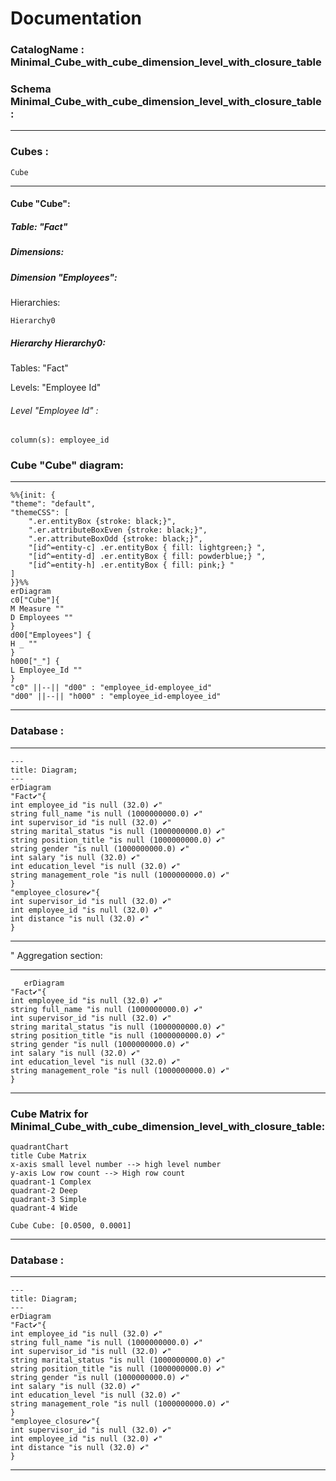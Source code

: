 # Documentation
### CatalogName : Minimal_Cube_with_cube_dimension_level_with_closure_table
### Schema Minimal_Cube_with_cube_dimension_level_with_closure_table : 
---
### Cubes :

    Cube

---
#### Cube "Cube":

    

##### Table: "Fact"

##### Dimensions:
##### Dimension "Employees":

Hierarchies:

    Hierarchy0

##### Hierarchy Hierarchy0:

Tables: "Fact"

Levels: "Employee Id"

###### Level "Employee Id" :

    column(s): employee_id

### Cube "Cube" diagram:

---

```mermaid
%%{init: {
"theme": "default",
"themeCSS": [
    ".er.entityBox {stroke: black;}",
    ".er.attributeBoxEven {stroke: black;}",
    ".er.attributeBoxOdd {stroke: black;}",
    "[id^=entity-c] .er.entityBox { fill: lightgreen;} ",
    "[id^=entity-d] .er.entityBox { fill: powderblue;} ",
    "[id^=entity-h] .er.entityBox { fill: pink;} "
]
}}%%
erDiagram
c0["Cube"]{
M Measure ""
D Employees ""
}
d00["Employees"] {
H _ ""
}
h000["_"] {
L Employee_Id ""
}
"c0" ||--|| "d00" : "employee_id-employee_id"
"d00" ||--|| "h000" : "employee_id-employee_id"
```
---
### Database :
---
```mermaid
---
title: Diagram;
---
erDiagram
"Fact✔"{
int employee_id "is null (32.0) ✔"
string full_name "is null (1000000000.0) ✔"
int supervisor_id "is null (32.0) ✔"
string marital_status "is null (1000000000.0) ✔"
string position_title "is null (1000000000.0) ✔"
string gender "is null (1000000000.0) ✔"
int salary "is null (32.0) ✔"
int education_level "is null (32.0) ✔"
string management_role "is null (1000000000.0) ✔"
}
"employee_closure✔"{
int supervisor_id "is null (32.0) ✔"
int employee_id "is null (32.0) ✔"
int distance "is null (32.0) ✔"
}

```
---
" Aggregation section:

---
```mermaid
   erDiagram
"Fact✔"{
int employee_id "is null (32.0) ✔"
string full_name "is null (1000000000.0) ✔"
int supervisor_id "is null (32.0) ✔"
string marital_status "is null (1000000000.0) ✔"
string position_title "is null (1000000000.0) ✔"
string gender "is null (1000000000.0) ✔"
int salary "is null (32.0) ✔"
int education_level "is null (32.0) ✔"
string management_role "is null (1000000000.0) ✔"
}
```
---
### Cube Matrix for Minimal_Cube_with_cube_dimension_level_with_closure_table:
```mermaid
quadrantChart
title Cube Matrix
x-axis small level number --> high level number
y-axis Low row count --> High row count
quadrant-1 Complex
quadrant-2 Deep
quadrant-3 Simple
quadrant-4 Wide

Cube Cube: [0.0500, 0.0001]
```
---
### Database :
---
```mermaid
---
title: Diagram;
---
erDiagram
"Fact✔"{
int employee_id "is null (32.0) ✔"
string full_name "is null (1000000000.0) ✔"
int supervisor_id "is null (32.0) ✔"
string marital_status "is null (1000000000.0) ✔"
string position_title "is null (1000000000.0) ✔"
string gender "is null (1000000000.0) ✔"
int salary "is null (32.0) ✔"
int education_level "is null (32.0) ✔"
string management_role "is null (1000000000.0) ✔"
}
"employee_closure✔"{
int supervisor_id "is null (32.0) ✔"
int employee_id "is null (32.0) ✔"
int distance "is null (32.0) ✔"
}

```
---
